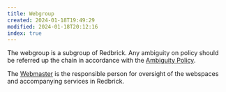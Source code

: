 ```yaml
---
title: Webgroup
created: 2024-01-18T19:49:29
modified: 2024-01-18T20:12:16
index: true
---
```


The webgroup is a subgroup of Redbrick. Any ambiguity on policy should be referred up the chain in accordance with the [Ambiguity Policy](../knowledge/policies/Ambiguity%20Policy.md).

The [Webmaster](../committee/webmaster/Webmaster.md) is the responsible person for oversight of the webspaces and accompanying services in Redbrick.
